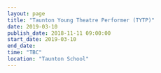 ```yaml
---
layout: page
title: "Taunton Young Theatre Performer (TYTP)"
date: 2019-03-10
publish_date: 2018-11-11 09:00:00
start_date: 2019-03-10
end_date: 
time: "TBC"
location: "Taunton School"
---
```


